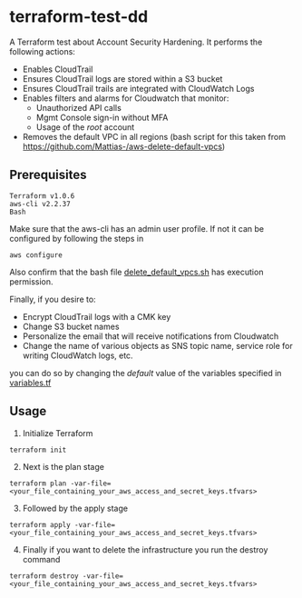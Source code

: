 # terraform-test-dd
A Terraform test about Account Security Hardening. It performs the following actions:
* Enables CloudTrail
* Ensures CloudTrail logs are stored within a S3 bucket
* Ensures CloudTrail trails are integrated with CloudWatch Logs
* Enables filters and alarms for Cloudwatch that monitor:
    * Unauthorized API calls
    * Mgmt Console sign-in without MFA
    * Usage of the *root* account
* Removes the default VPC in all regions (bash script for this taken from https://github.com/Mattias-/aws-delete-default-vpcs)

## Prerequisites
```
Terraform v1.0.6
aws-cli v2.2.37
Bash
```
Make sure that the  aws-cli has an admin user profile. If not it can be configured by following the steps in
```
aws configure
```
Also confirm that the bash file [delete_default_vpcs.sh](https://github.com/karstarkastro/terraform-test-dd/blob/main/delete_default_vpcs.sh) has execution permission.

Finally, if you desire to:

* Encrypt CloudTrail logs with a CMK key
* Change S3 bucket names
* Personalize the email that will receive notifications from Cloudwatch
* Change the name of various objects as SNS topic name, service role for writing CloudWatch logs, etc.

you can do so by changing the *default* value of the variables specified in [variables.tf](https://github.com/karstarkastro/terraform-test-dd/blob/main/variables.tf)

## Usage
1. Initialize Terraform
```
terraform init
```
2. Next is the plan stage
```
terraform plan -var-file=<your_file_containing_your_aws_access_and_secret_keys.tfvars>
```
3. Followed by the apply stage
```
terraform apply -var-file=<your_file_containing_your_aws_access_and_secret_keys.tfvars>
```
4. Finally if you want to delete the infrastructure you run the destroy command
```
terraform destroy -var-file=<your_file_containing_your_aws_access_and_secret_keys.tfvars>
```
